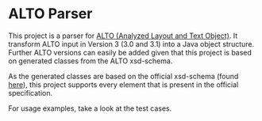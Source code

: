 # ALTO Parser

This project is a parser for [ALTO (Analyzed Layout and Text Object)](https://de.wikipedia.org/wiki/Analyzed_Layout_and_Text_Object). It transform ALTO input in Version 3 (3.0 and 3.1) into a Java object structure. Further ALTO versions can easily be added given that this project is based on generated classes from the ALTO xsd-schema.

As the generated classes are based on the official xsd-schema (found [here](https://github.com/altoxml/schema)), this project supports every element that is present in the official specification.

For usage examples, take a look at the test cases.
